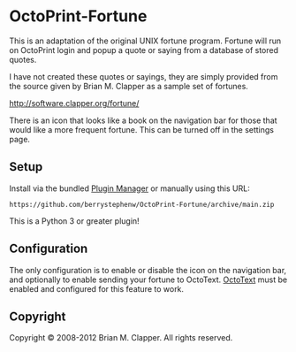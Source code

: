 # OctoPrint-Fortune

This is an adaptation of the original UNIX fortune program. Fortune will 
run on OctoPrint login and popup a quote or saying from a database of stored quotes.

I have not created these quotes or sayings, they are simply provided from the
source given by Brian M. Clapper as a sample set of fortunes.

http://software.clapper.org/fortune/

There is an icon that looks like a book on the navigation bar for those that 
would like a more frequent fortune. This can be turned off in the settings page.

## Setup

Install via the bundled [Plugin Manager](https://docs.octoprint.org/en/master/bundledplugins/pluginmanager.html)
or manually using this URL:

    https://github.com/berrystephenw/OctoPrint-Fortune/archive/main.zip

This is a Python 3 or greater plugin!

## Configuration

The only configuration is to enable or disable the icon on the navigation bar, and optionally 
to enable sending your fortune to OctoText. [OctoText](https://plugins.octoprint.org/plugins/OctoText/) must be enabled and configured for
this feature to work.
## Copyright
Copyright © 2008-2012 Brian M. Clapper. All rights reserved.
